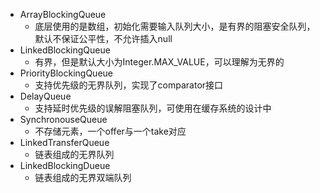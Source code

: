 - ArrayBlockingQueue
	- 底层使用的是数组，初始化需要输入队列大小，是有界的阻塞安全队列，默认不保证公平性，不允许插入null
- LinkedBlockingQueue
	- 有界，但是默认大小为Integer.MAX_VALUE，可以理解为无界的
- PriorityBlockingQueue
	- 支持优先级的无界队列，实现了comparator接口
- DelayQueue
	- 支持延时优先级的误解阻塞队列，可使用在缓存系统的设计中
- SynchronouseQueue
	- 不存储元素，一个offer与一个take对应
- LinkedTransferQueue
	- 链表组成的无界队列
- LinkedBlockingDueue
	- 链表组成的无界双端队列